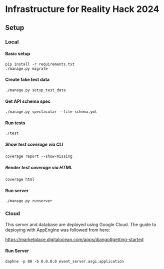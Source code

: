 # Infrastructure for Reality Hack 2024

## Setup

### Local

#### Basic setup

```shell
pip install -r requirements.txt
./manage.py migrate
```

#### Create fake test data

```shell
./manage.py setup_test_data
```

#### Get API schema spec

```shell
./manage.py spectacular --file schema.yml
```

#### Run tests

```shell
./test
```

##### Show test coverage via CLI

```shell
coverage report --show-missing
```

##### Render test coverage via HTML

```shell
coverage html
```

#### Run server

```shell
./manage.py runserver
```

### Cloud

This server and database are deployed using Google Cloud. The guide to deploying with AppEngine was followed from here:
 
<https://marketplace.digitalocean.com/apps/django#getting-started>

#### Run Server

`daphne -p 80 -b 0.0.0.0 event_server.asgi:application`

